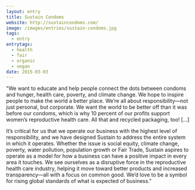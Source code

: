 ```yaml
---
layout: entry
title: Sustain Condoms
website: http://sustaincondoms.com/
image: /images/entries/sustain-condoms.jpg
tags:
  - entry
entrytags:
  - health
  - fair
  - organic
  - vegan
date: 2015-03-03
---
```


"We want to educate and help people connect the dots between condoms and hunger, health care, poverty, and climate change. We hope to inspire people to make the world a better place. We’re all about responsibility—not just personal, but corporate. We want the world to be better off than it was before our condoms, which is why 10 percent of our profits support women’s reproductive health care. All that and recycled packaging, too! [...]

It’s critical for us that we operate our business with the highest level of responsibility, and we have designed Sustain to address the entire system in which it operates. Whether the issue is social equity, climate change, poverty, water pollution, population growth or Fair Trade, Sustain aspires to operate as a model for how a business can have a positive impact in every area it touches. We see ourselves as a disruptive force in the reproductive health care industry, helping it move toward better products and increased transparency—all with a focus on common good. We’d love to be a symbol for rising global standards of what is expected of business."